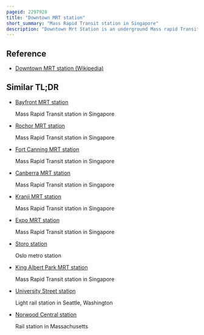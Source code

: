 ```yaml
---
pageid: 2297928
title: "Downtown MRT station"
short_summary: "Mass Rapid Transit station in Singapore"
description: "Downtown Mrt Station is an underground Mass rapid Transit Station on the Downtown Line. Located in Downtown Core, Singapore, underneath Central Boulevard, the Station serves various commercial Developments including the Marina Bay Financial Centre, Asia Square and Sgx Centre. The Station is operated by sbs Transit."
---
```


## Reference

- [Downtown MRT station (Wikipedia)](https://en.wikipedia.org/?curid=2297928)

## Similar TL;DR

- [Bayfront MRT station](/tldr/en/bayfront-mrt-station)

  Mass Rapid Transit station in Singapore

- [Rochor MRT station](/tldr/en/rochor-mrt-station)

  Mass Rapid Transit station in Singapore

- [Fort Canning MRT station](/tldr/en/fort-canning-mrt-station)

  Mass Rapid Transit station in Singapore

- [Canberra MRT station](/tldr/en/canberra-mrt-station)

  Mass Rapid Transit station in Singapore

- [Kranji MRT station](/tldr/en/kranji-mrt-station)

  Mass Rapid Transit station in Singapore

- [Expo MRT station](/tldr/en/expo-mrt-station)

  Mass Rapid Transit station in Singapore

- [Storo station](/tldr/en/storo-station)

  Oslo metro station

- [King Albert Park MRT station](/tldr/en/king-albert-park-mrt-station)

  Mass Rapid Transit station in Singapore

- [University Street station](/tldr/en/university-street-station)

  Light rail station in Seattle, Washington

- [Norwood Central station](/tldr/en/norwood-central-station)

  Rail station in Massachusetts
